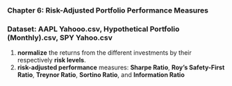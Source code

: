### Chapter 6: Risk-Adjusted Portfolio Performance Measures
### Dataset: AAPL Yahooo.csv, Hypothetical Portfolio (Monthly).csv, SPY Yahoo.csv
1. **normalize** the returns from the different investments by their respectively **risk levels**.
2. **risk-adjusted performance** measures: **Sharpe Ratio**, **Roy’s Safety-First Ratio**, **Treynor Ratio**, **Sortino Ratio**, and **Information Ratio**

